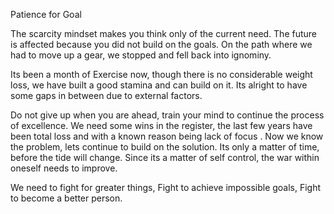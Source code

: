 Patience for Goal

The scarcity mindset makes you think only of the current need. The future is affected because you did not build on the goals. On the path where we had to move up a gear, we stopped and fell back into ignominy.  

Its been a month of Exercise now, though there is no considerable weight loss, we have built a good stamina and can build on it. Its alright to have some gaps in between due to external factors. 

Do not give up when you are ahead, train your mind to continue the process of excellence. We need some wins in the register, the last few years have been total loss and with a known reason being lack of focus .
 Now we know the problem, lets continue to build on the solution.  Its only a matter of time, before the tide will change. Since its a matter of self control, the war within oneself needs to improve. 

We need to fight for greater things, 
Fight to achieve impossible goals,
Fight to become a better person.

